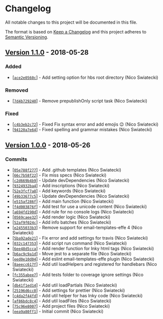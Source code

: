 # Changelog
All notable changes to this project will be documented in this file.

The format is based on [Keep a Changelog](http://keepachangelog.com/en/1.0.0/)
and this project adheres to [Semantic Versioning](http://semver.org/spec/v2.0.0.html).

## [Version 1.1.0](https://github.com/snics/email-templates-effe/releases/tag/v1.1.0) - 2018-05-28

### Added
* [[`ace2e0560c`](https://github.com/snics/email-templates-effe/commit/ace2e0560c)] - Add setting option for hbs root directory (Nico Swiatecki) 

### Removed
* [[`7d4b729240`](https://github.com/snics/email-templates-effe/commit/7d4b729240)] - Remove prepublishOnly script task (Nico Swiatecki)

### Fixed
* [[`c4b3eb2c72`](https://github.com/snics/email-templates-effe/commit/c4b3eb2c72)] - Fixed Fix syntax error and add emojis :wink: (Nico Swiatecki) 
* [[`94120a7e64`](https://github.com/snics/email-templates-effe/commit/94120a7e64)] - Fixed spelling and grammar mistakes (Nico Swiatecki)   


## [Version 1.0.0](https://github.com/snics/email-templates-effe/releases/tag/v1.0.0) - 2018-05-26

### Commits

* [[`05e788f277`](https://github.com/snics/email-templates-effe/commit/05e788f277)] - Add .github templates (Nico Swiatecki) 
* [[`66c7b58f22`](https://github.com/snics/email-templates-effe/commit/66c7b58f22)] - Fix miss specs (Nico Swiatecki) 
* [[`c2d669b4b9`](https://github.com/snics/email-templates-effe/commit/c2d669b4b9)] - Update devDependencies (Nico Swiatecki) 
* [[`9324932ba4`](https://github.com/snics/email-templates-effe/commit/9324932ba4)] - Add inscriptions (Nico Swiatecki) 
* [[`52e3fcf7a8`](https://github.com/snics/email-templates-effe/commit/52e3fcf7a8)] - Add keywords (Nico Swiatecki) 
* [[`49b33677c5`](https://github.com/snics/email-templates-effe/commit/49b33677c5)] - Update devDependencies (Nico Swiatecki) 
* [[`e515af286f`](https://github.com/snics/email-templates-effe/commit/e515af286f)] - Add main function (Nico Swiatecki) 
* [[`f4d003876f`](https://github.com/snics/email-templates-effe/commit/f4d003876f)] - Add test for use a unicode content (Nico Swiatecki) 
* [[`a694fd190d`](https://github.com/snics/email-templates-effe/commit/a694fd190d)] - Add rule for no console logs (Nico Swiatecki) 
* [[`0569caee32`](https://github.com/snics/email-templates-effe/commit/0569caee32)] - Add render logic (Nico Swiatecki) 
* [[`52af9f024c`](https://github.com/snics/email-templates-effe/commit/52af9f024c)] - Add info batches (Nico Swiatecki) 
* [[`e2455033b3`](https://github.com/snics/email-templates-effe/commit/e2455033b3)] - Remove support for email-templates-effe 4 (Nico Swiatecki) 
* [[`5ba92ade21`](https://github.com/snics/email-templates-effe/commit/5ba92ade21)] - Fix error and add settings for travis (Nico Swiatecki) 
* [[`032c147353`](https://github.com/snics/email-templates-effe/commit/032c147353)] - Add script run command (Nico Swiatecki) 
* [[`6ee48d5cca`](https://github.com/snics/email-templates-effe/commit/6ee48d5cca)] - Add render function for Inky html tags (Nico Swiatecki) 
* [[`b6ac9c9a1d`](https://github.com/snics/email-templates-effe/commit/b6ac9c9a1d)] - Move jest to a separate file (Nico Swiatecki) 
* [[`eed0e10d04`](https://github.com/snics/email-templates-effe/commit/eed0e10d04)] - Add eslint email-templates-effe plugin (Nico Swiatecki) 
* [[`8aeecc617f`](https://github.com/snics/email-templates-effe/commit/8aeecc617f)] - Add util loadHelpers and registered for handlebars (Nico Swiatecki) 
* [[`fc355abee7`](https://github.com/snics/email-templates-effe/commit/fc355abee7)] - Add tests folder to coverage ignore settings (Nico Swiatecki) 
* [[`db41f1ed14`](https://github.com/snics/email-templates-effe/commit/db41f1ed14)] - Add util loadPartials (Nico Swiatecki) 
* [[`25196d6cc0`](https://github.com/snics/email-templates-effe/commit/25196d6cc0)] - Add settings for prettier (Nico Swiatecki) 
* [[`c4da2f44fd`](https://github.com/snics/email-templates-effe/commit/c4da2f44fd)] - Add util helper for has Inky code (Nico Swiatecki) 
* [[`af86bdc8c4`](https://github.com/snics/email-templates-effe/commit/af86bdc8c4)] - Add util loadFiles (Nico Swiatecki) 
* [[`75c96e8007`](https://github.com/snics/email-templates-effe/commit/75c96e8007)] - Add project files (Nico Swiatecki) 
* [[`eea9a80ff1`](https://github.com/snics/email-templates-effe/commit/eea9a80ff1)] - Initial commit (Nico Swiatecki) 
